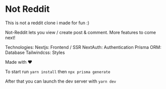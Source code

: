 # Not Reddit

This is not a reddit clone i made for fun :)

Not-Reddit lets you view / create post & comment. More features to come next!

Technologies:
Nextjs: Frontend / SSR
NextAuth: Authentication
Prisma ORM: Database
Tailwindcss: Styles

Made with ❤️

To start run `yarn install` then `npx prisma generate`

After that you can launch the dev server with `yarn dev`

